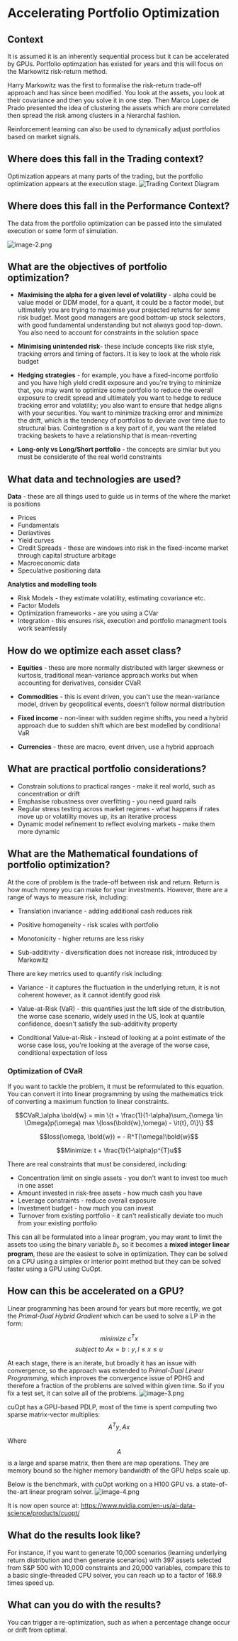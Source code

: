  # Accelerating Portfolio Optimization

## Context

It is assumed it is an inherently sequential process but it can be accelerated by GPUs. Portfolio optimzation has existed for years and this will focus on the Markowitz risk-return method. 

Harry Markowitz was the first to formalise the risk-return trade-off approach and has since been modified. You look at the assets, you look at their covariance and then you solve it in one step. Then Marco Lopez de Prado presented the idea of clustering the assets which are more correlated then spread the risk among clusters in a hierarchal fashion. 

Reinforcement learning can also be used to dynamically adjust portfolios based on market signals. 

## Where does this fall in the Trading context?

Optimization appears at many parts of the trading, but the portfolio optimization appears at the execution stage. 
![Trading Context Diagram](images/image.png)

## Where does this fall in the Performance Context?

The data from the portfolio optimization can be passed into the simulated execution or some form of simulation. 

![image-2.png](images/image1.png)

## What are the objectives of portfolio optimization?

*  **Maximising the alpha for a given level of volatility** - alpha could be value model or DDM model, for a quant, it could be a factor model, but ultimately you are trying to maximise your projected returns for some risk budget. Most good managers are good bottom-up stock selectors, with good fundamental understanding but not always good top-down. You also need to account for constraints in the solution space

* **Minimising unintended risk**- these include concepts like risk style, tracking errors and timing of factors. It is key to look at the whole risk budget

* **Hedging strategies** - for example, you have a fixed-income portfolio and you have high yield credit exposure and you're trying to minimize that, you may want to optimize some portfolio to reduce the overall exposure to credit spread and ultimately you want to hedge to reduce tracking error and volatility; you also want to ensure that hedge aligns with your securities. You want to minimize tracking error and minimize the drift, which is the tendency of portfolios to deviate over time due to structural bias. Cointegration is a key part of it, you want the related tracking baskets to have a relationship that is mean-reverting

* **Long-only vs Long/Short portfolio** - the concepts are similar but you must be considerate of the real world constraints

## What data and technologies are used?

**Data** - these are all things used to guide us in terms of the where the market is positions

* Prices
* Fundamentals
* Deriavtives
* Yield curves
* Credit Spreads - these are windows into risk in the fixed-income market through capital structure arbitage
* Macroeconomic data 
* Speculative positioning data

**Analytics and modelling tools** 

* Risk Models - they estimate volatility, estimating covariance etc. 
* Factor Models
* Optimization frameworks - are you using a CVar
* Integration - this ensures risk, execution and portfolio managment tools work seamlessly

## How do we optimize each asset class?

* **Equities** - these are more normally distributed with larger skewness or kurtosis, traditional mean-variance approach works but when accounting for derivatives, consider CVaR 
* **Commodities** - this is event driven, you can't use the mean-variance model, driven by geopolitical events, doesn't follow normal distribution

* **Fixed income** - non-linear with sudden regime shifts, you need a hybrid approach due to sudden shift which are best modelled by conditional VaR

* **Currencies** - these are macro, event driven, use a hybrid approach


## What are practical portfolio considerations?

* Constrain solutions to practical ranges - make it real world, such as concentration or drift
* Emphasise robustness over overfitting - you need guard rails
* Regular stress testing across market regimes - what happens if rates move up or volatility moves up, its an iterative process
* Dynamic model refinement to reflect evolving markets - make them more dynamic


## What are the Mathematical foundations of portfolio optimization?


At the core of problem is the trade-off between risk and return. Return is how much money you can make for your investments. However, there are a range of ways to measure risk, including:

* Translation invariance - adding additional cash reduces risk

* Positive homogeneity - risk scales with portfolio

* Monotonicity - higher returns are less risky

* Sub-additivity - diversification does not increase risk, introduced by Markowitz

There are key metrics used to quantify risk including:

* Variance - it captures the fluctuation in the underlying return, it is not coherent however, as it cannot identify good risk

* Value-at-Risk (VaR) - this quantifies just the left side of the distribution, the worse case scenario, widely used in the US, look at quantile confidence, doesn't satisfy the sub-additivity property

* Conditional Value-at-Risk - instead of looking at a point estimate of the worse case loss, you're looking at the average of the worse case, conditional expectation of loss

### Optimization of CVaR

If you want to tackle the problem, it must be reformulated to this equation. You can convert it into linear programming by using the mathematics trick of converting a maximum function to linear constraints. 

$$CVaR_\alpha \bold{w} = min \{t + \frac{1}{1-\alpha}\sum_{\omega \in \Omega}p(\omega) max \{loss(\bold{w},\omega) - \it{t}, 0\}\} $$

$$loss(\omega, \bold{w}) = - R^T(\omega)\bold{w}$$

$$Minimize: t + \frac{1}{1-\alpha}p^{T}u$$


There are real constraints that must be considered, including: 

* Concentration limit on single assets - you don't want to invest too much in one asset
* Amount invested in risk-free assets - how much cash you have
* Leverage constraints - reduce overall exposure
* Investment budget - how much you can invest
* Turnover from existing portfolio - it can't realistically deviate too much from your existing portfolio

This can all be formulated into a linear program, you may want to limit the assets too using the binary variable $b_i$, so it becomes a **mixed integer linear program**, these are the easiest to solve in optimization. They can be solved on a CPU using a simplex or interior point method but they can be solved faster using a GPU using CuOpt. 

## How can this be accelerated on a GPU?

Linear programming has been around for years but more recently, we got the *Primal-Dual Hybrid Gradient* which can be used to solve a LP in the form:

$$ minimize\ {c^T} x$$
$$ subject\ to \ Ax = b:y , l\leq x\leq u$$

At each stage, there is an iterate, but broadly it has an issue with convergence, so the approach was extended to *Primal-Dual Linear Programming*, which improves the convergence issue of PDHG and therefore a fraction of the problems are solved within given time. So if you fix a test set, it can solve all of the problems.
![image-3.png](images/image2.png)


cuOpt has a GPU-based PDLP, most of the time is spent computing two sparse matrix-vector multiplies:
$$A^T y, Ax$$

Where $$A$$ is a large and sparse matrix, then there are map operations. They are memory bound so the higher memory bandwidth of the GPU helps scale up. 

Below is the benchmark, with cuOpt working on a H100 GPU vs. a state-of-the-art linear program solver. 
![image-4.png](images/image3.png)


It is now open source at: https://www.nvidia.com/en-us/ai-data-science/products/cuopt/


## What do the results look like?

For instance, if you want to generate 10,000 scenarios (learning underlying return distribution and then generate scenarios) with 397 assets selected from S&P 500 with 10,000 constraints and 20,000 variables, compare this to a basic single-threaded CPU solver, you can reach up to a factor of 168.9 times speed up. 

## What can you do with the results? 

You can trigger a re-optimization, such as when a percentage change occur or drift from optimal.



